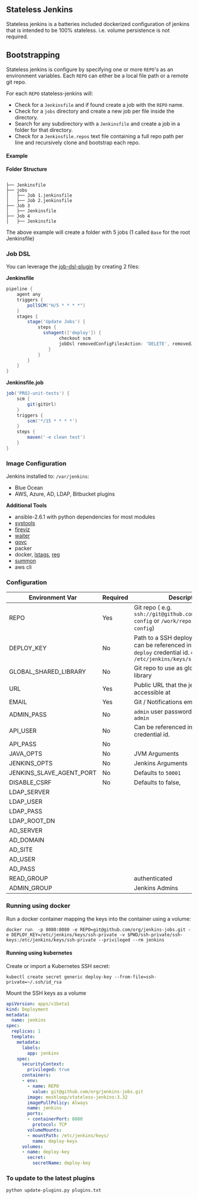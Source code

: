## Stateless Jenkins

Stateless jenkins is a batteries included dockerized configuration of jenkins that is intended to be 100% stateless. i.e. volume persistence is not required.

## Bootstrapping

Stateless jenkins is configure by specifying one or more `REPO`'s as an environment variables. Each `REPO` can either be a local file path or a remote git repo.

For each `REPO` stateless-jenkins will:

* Check for a `Jenkinsfile` and if found create a job with the `REPO` name.
* Check for a  `jobs` directory and create a new job per file inside the directory.
* Search for any subdirectory with a `Jenkinsfile` and create a job in a folder for that directory.
* Check for a `Jenkinsfile.repos` text file containing a full repo path per line and recursively clone and bootstrap each repo.

#### Example

**Folder Structure**
```

├── Jenkinsfile
├── jobs
│   ├── Job 1.jenkinsfile
│   ├── Job 2.jenkinsfile
├── Job 3
│   ├── Jenkinsfile
├── Job 4
│   ├── Jenkinsfile
```

The above example will create a folder with 5 jobs (1 called `Base` for the root Jenkinsfile)

### Job DSL

You can leverage the [job-dsl-plugin](https://github.com/jenkinsci/job-dsl-plugin) by creating 2 files:

**Jenkinsfile**
```groovy
pipeline {
    agent any
    triggers {
        pollSCM("H/5 * * * *")
    }
    stages {
        stage('Update Jobs') {
            steps {
              sshagent(['deploy']) {
                    checkout scm
                    jobDsl removedConfigFilesAction: 'DELETE', removedJobAction: 'DELETE', removedViewAction: 'DELETE', targets: 'Jenkinsfile.job'
                }
            }
        }
    }
}
```

**Jenkinsfile.job**
```groovy
job('PROJ-unit-tests') {
    scm {
        git(gitUrl)
    }
    triggers {
        scm('*/15 * * * *')
    }
    steps {
        maven('-e clean test')
    }
}
```


### Image Configuration

Jenkins installed to: `/var/jenkins`:
  * Blue Ocean
  * AWS, Azure, AD, LDAP, Bitbucket plugins

**Additional Tools**
* ansible-2.6.1 with python dependencies for most modules
* [systools](https://github.com/moshloop/systools)
* [fireviz](https://github.com/moshloop/fireviz)
* [waiter](https://github.com/moshloop/waiter)
* [govc](https://github.com/vmware/govmomi/tree/master/govc)
* packer
* docker, [lstags](https://github.com/ivanilves/lstags), [reg](https://github.com/genuinetools/reg)
* [summon](https://github.com/cyberark/summon)
* aws cli


### Configuration

| Environment Var  | Required | Description                              |
| ---------------- | -------- | ---------------------------------------- |
| REPO             | Yes      | Git repo ( e.g. `ssh://git@github.com/acme/jenkins-config` or `/work/repos/jenkins-config`) |
| DEPLOY_KEY       | No       | Path to a SSH deploy private key, can be referenced in jobs using `deploy` credential id.  defaults to `/etc/jenkins/keys/ssh-private` |
| GLOBAL_SHARED_LIBRARY | No | Git repo to use as global shared library |
| URL              | Yes      | Public URL that the jenkins is accessible at    |
| EMAIL            | Yes      | Git / Notifications email                |
| ADMIN_PASS | No       | `admin` user password, defaults to `admin` |
| API_USER    | No       | Can be referenced in jobs using `api` credential id.  |
| API_PASS | No       |                              |
| JAVA_OPTS        | No       | JVM Arguments                            |
| JENKINS_OPTS     | No       | Jenkins Arguments                      |
| JENKINS_SLAVE_AGENT_PORT        | No       | Defaults to `50001`       |
| DISABLE_CSRF | No | Defaults to false, |
| LDAP_SERVER |  |  |
| LDAP_USER |  |  |
| LDAP_PASS |  |  |
| LDAP_ROOT_DN |  |  |
| AD_SERVER |  |  |
| AD_DOMAIN |  |  |
| AD_SITE |  |  |
| AD_USER |  |  |
| AD_PASS |  |  |
| READ_GROUP |  | authenticated |
| ADMIN_GROUP |  | Jenkins Admins |


### Running using docker
Run a docker container mapping the keys into the container using a volume:

```
docker run  -p 8080:8080 -e REPO=git@github.com/org/jenkins-jobs.git -e DEPLOY_KEY=/etc/jenkins/keys/ssh-private -v $PWD/ssh-private/ssh-keys:/etc/jenkins/keys/ssh-private --privileged --rm jenkins
```

#### Running using kubernetes
Create or import a Kubernetes SSH secret:

`kubectl create secret generic deploy-key --from-file=ssh-private=~/.ssh/id_rsa`

Mount the SSH keys as a volume

```yaml
apiVersion: apps/v1beta1
kind: Deployment
metadata:
  name: jenkins
spec:
  replicas: 1
  template:
    metadata:
      labels:
        app: jenkins
    spec:
      securityContext:
        privileged: true
      containers:
      - env:
        - name: REPO
          value: git@github.com/org/jenkins-jobs.git
        image: moshloop/stateless-jenkins:3.32
        imagePullPolicy: Always
        name: jenkins
        ports:
        - containerPort: 8080
          protocol: TCP
        volumeMounts:
        - mountPath: /etc/jenkins/keys/
          name: deploy-keys
      volumes:
      - name: deploy-key
        secret:
          secretName: deploy-key
```


### To update to the latest plugins

```bash
python update-plugins.py plugins.txt
```
